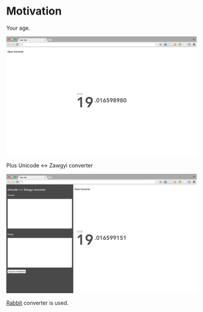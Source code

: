 Motivation
==========

Your age.

![](screenshot1.png)

Plus Unicode <-> Zawgyi converter

![](screenshot2.png)

[Rabbit](https://github.com/Rabbit-Converter/Rabbit) converter is used.
